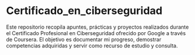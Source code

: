 # Certificado_en_ciberseguridad
Este repositorio recopila apuntes, prácticas y proyectos realizados durante el Certificado Profesional en Ciberseguridad ofrecido por Google a través de Coursera. El objetivo es documentar mi progreso, demostrar competencias adquiridas y servir como recurso de estudio y consulta.
